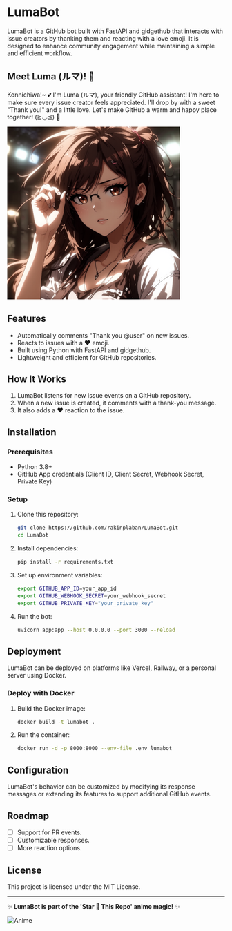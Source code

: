 # LumaBot

LumaBot is a GitHub bot built with FastAPI and gidgethub that interacts with issue creators by thanking them and reacting with a love emoji. It is designed to enhance community engagement while maintaining a simple and efficient workflow.

## Meet Luma (ルマ)! 🌸
Konnichiwa!~ 💕 I'm Luma (ルマ), your friendly GitHub assistant! I'm here to make sure every issue creator feels appreciated. I'll drop by with a sweet "Thank you!" and a little love. Let's make GitHub a warm and happy place together! (≧◡≦) 💖

<!-- ![Luma-chan]() -->
<img src="destination/luma.png" alt="Luma-chan" height="400" width="400">

## Features
- Automatically comments "Thank you @user" on new issues.
- Reacts to issues with a ❤️ emoji.
- Built using Python with FastAPI and gidgethub.
- Lightweight and efficient for GitHub repositories.

## How It Works
1. LumaBot listens for new issue events on a GitHub repository.
2. When a new issue is created, it comments with a thank-you message.
3. It also adds a ❤️ reaction to the issue.

## Installation
### Prerequisites
- Python 3.8+
- GitHub App credentials (Client ID, Client Secret, Webhook Secret, Private Key)

### Setup
1. Clone this repository:
   ```sh
   git clone https://github.com/rakinplaban/LumaBot.git
   cd LumaBot
   ```
2. Install dependencies:
   ```sh
   pip install -r requirements.txt
   ```
3. Set up environment variables:
   ```sh
   export GITHUB_APP_ID=your_app_id
   export GITHUB_WEBHOOK_SECRET=your_webhook_secret
   export GITHUB_PRIVATE_KEY="your_private_key"
   ```
4. Run the bot:
   ```sh
   uvicorn app:app --host 0.0.0.0 --port 3000 --reload
   ```

## Deployment
LumaBot can be deployed on platforms like Vercel, Railway, or a personal server using Docker.

### Deploy with Docker
1. Build the Docker image:
   ```sh
   docker build -t lumabot .
   ```
2. Run the container:
   ```sh
   docker run -d -p 8000:8000 --env-file .env lumabot
   ```

## Configuration
LumaBot's behavior can be customized by modifying its response messages or extending its features to support additional GitHub events.

## Roadmap
- [ ] Support for PR events.
- [ ] Customizable responses.
- [ ] More reaction options.

## License
This project is licensed under the MIT License.

---

✨ **LumaBot is part of the 'Star 🌟 This Repo' anime magic!** ✨

![Anime](https://animemagic.vercel.app/anime-image?t=123456)



<!-- # LumaBot

LumaBot is a GitHub bot built with FastAPI and gidgethub that interacts with issue creators by thanking them and reacting with a love emoji. It is designed to enhance community engagement while maintaining a simple and efficient workflow.

## Features
- Automatically comments "Thank you @user" on new issues.
- Reacts to issues with a ❤️ emoji.
- Built using Python with FastAPI and gidgethub.
- Lightweight and efficient for GitHub repositories.

## How It Works
1. LumaBot listens for new issue events on a GitHub repository.
2. When a new issue is created, it comments with a thank-you message.
3. It also adds a ❤️ reaction to the issue.

## Installation
### Prerequisites
- Python 3.8+
- GitHub App credentials (Client ID, Client Secret, Webhook Secret, Private Key)

### Setup
1. Clone this repository:
   ```sh
   git clone https://github.com/yourusername/lumabot.git
   cd lumabot
   ```
2. Install dependencies:
   ```sh
   pip install -r requirements.txt
   ```
3. Set up environment variables:
   ```sh
   export GITHUB_APP_ID=your_app_id
   export GITHUB_WEBHOOK_SECRET=your_webhook_secret
   export GITHUB_PRIVATE_KEY="your_private_key"
   ```
4. Run the bot:
   ```sh
   uvicorn main:app --host 0.0.0.0 --port 8000
   ```

## Deployment
LumaBot can be deployed on platforms like Vercel, Railway, or a personal server using Docker.

### Deploy with Docker
1. Build the Docker image:
   ```sh
   docker build -t lumabot .
   ```
2. Run the container:
   ```sh
   docker run -d -p 8000:8000 --env-file .env lumabot
   ```

## Configuration
LumaBot's behavior can be customized by modifying its response messages or extending its features to support additional GitHub events.

## Roadmap
- [ ] Support for PR events.
- [ ] Customizable responses.
- [ ] More reaction options.

## License
This project is licensed under the MIT License.

---

✨ **LumaBot is part of the 'Star 🌟 This Repo' anime magic!** ✨ -->
